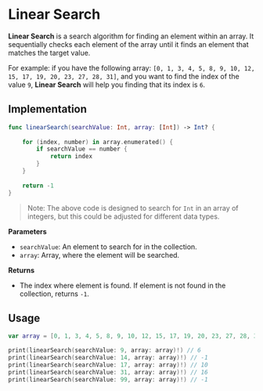 # Linear Search

**Linear Search** is a search algorithm for finding an element within an array. It sequentially checks each element of the array until it finds an element that matches the target value.

For example: if you have the following array: `[0, 1, 3, 4, 5, 8, 9, 10, 12, 15, 17, 19, 20, 23, 27, 28, 31]`, and you want to find the index of the value `9`, **Linear Search** will help you finding that its index is `6`.

## Implementation

```swift
func linearSearch(searchValue: Int, array: [Int]) -> Int? {
    
    for (index, number) in array.enumerated() {
        if searchValue == number {
            return index
        }
    }
    
    return -1
}
```

> Note: The above code is designed to search for `Int` in an array of integers, but this could be adjusted for different data types.

**Parameters**
- `searchValue`: An element to search for in the collection.
- `array`: Array, where the element will be searched.

**Returns**
- The index where element is found. If element is not found in the collection, returns `-1`.

## Usage

```swift
var array = [0, 1, 3, 4, 5, 8, 9, 10, 12, 15, 17, 19, 20, 23, 27, 28, 31]

print(linearSearch(searchValue: 9, array: array)!) // 6
print(linearSearch(searchValue: 14, array: array)!) // -1
print(linearSearch(searchValue: 17, array: array)!) // 10
print(linearSearch(searchValue: 31, array: array)!) // 16
print(linearSearch(searchValue: 99, array: array)!) // -1

```
